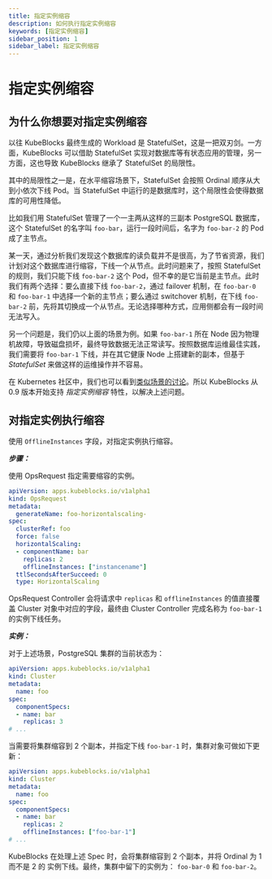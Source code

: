 ```yaml
---
title: 指定实例缩容
description: 如何执行指定实例缩容
keywords: [指定实例缩容]
sidebar_position: 1
sidebar_label: 指定实例缩容
---
```


# 指定实例缩容

## 为什么你想要对指定实例缩容

以往 KubeBlocks 最终生成的 Workload 是 StatefulSet，这是一把双刃剑。一方面，KubeBlocks 可以借助 StatefulSet 实现对数据库等有状态应用的管理，另一方面，这也导致 KubeBlocks 继承了 StatefulSet 的局限性。

其中的局限性之一是，在水平缩容场景下，StatefulSet 会按照 Ordinal 顺序从大到小依次下线 Pod。当 StatefulSet 中运行的是数据库时，这个局限性会使得数据库的可用性降低。

比如我们用 StatefulSet 管理了一个一主两从这样的三副本 PostgreSQL 数据库，这个 StatefulSet 的名字叫 `foo-bar`，运行一段时间后，名字为 `foo-bar-2` 的 Pod 成了主节点。

某一天，通过分析我们发现这个数据库的读负载并不是很高，为了节省资源，我们计划对这个数据库进行缩容，下线一个从节点。此时问题来了，按照 StatefulSet 的规则，我们只能下线 `foo-bar-2` 这个 Pod，但不幸的是它当前是主节点。此时我们有两个选择：要么直接下线 `foo-bar-2`，通过 failover 机制，在 `foo-bar-0` 和 `foo-bar-1` 中选择一个新的主节点；要么通过 switchover 机制，在下线 `foo-bar-2` 前，先将其切换成一个从节点。无论选择哪种方式，应用侧都会有一段时间无法写入。

另一个问题是，我们仍以上面的场景为例。如果 `foo-bar-1` 所在 Node 因为物理机故障，导致磁盘损坏，最终导致数据无法正常读写。按照数据库运维最佳实践，我们需要将 `foo-bar-1` 下线，并在其它健康 Node 上搭建新的副本，但基于 *StatefulSet* 来做这样的运维操作并不容易。

在 Kubernetes 社区中，我们也可以看到[类似场景的讨论](https://github.com/kubernetes/kubernetes/issues/83224)。所以 KubeBlocks 从 0.9 版本开始支持 *指定实例缩容* 特性，以解决上述问题。

## 对指定实例执行缩容

使用 `OfflineInstances` 字段，对指定实例执行缩容。

***步骤：***

使用 OpsRequest 指定需要缩容的实例。

```yaml
apiVersion: apps.kubeblocks.io/v1alpha1
kind: OpsRequest
metadata:
  generateName: foo-horizontalscaling-
spec:
  clusterRef: foo
  force: false
  horizontalScaling:
  - componentName: bar
    replicas: 2
    offlineInstances: ["instancename"]
  ttlSecondsAfterSucceed: 0
  type: HorizontalScaling
```

OpsRequest Controller 会将请求中 `replicas` 和 `offlineInstances` 的值直接覆盖 Cluster 对象中对应的字段，最终由 Cluster Controller 完成名称为 `foo-bar-1` 的实例下线任务。

***实例：***

对于上述场景，PostgreSQL 集群的当前状态为：

```yaml
apiVersion: apps.kubeblocks.io/v1alpha1
kind: Cluster
metadata:
  name: foo
spec:
  componentSpecs:
  - name: bar
    replicas: 3
# ...
```

当需要将集群缩容到 2 个副本，并指定下线 `foo-bar-1` 时，集群对象可做如下更新：

```yaml
apiVersion: apps.kubeblocks.io/v1alpha1
kind: Cluster
metadata:
  name: foo
spec:
  componentSpecs:
  - name: bar
    replicas: 2
    offlineInstances: ["foo-bar-1"]
# ...
```

KubeBlocks 在处理上述 Spec 时，会将集群缩容到 2 个副本，并将 Ordinal 为 1 而不是 2 的 实例下线。最终，集群中留下的实例为： `foo-bar-0` 和 `foo-bar-2`。
